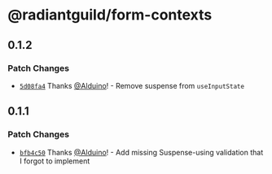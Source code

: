 # @radiantguild/form-contexts

## 0.1.2

### Patch Changes

-   [`5d08fa4`](https://github.com/RadiantGuild/Lib.FormContexts/commit/5d08fa46aaeb0c37c8321f5ba525aa421f5acc03) Thanks [@Alduino](https://github.com/Alduino)! - Remove suspense from `useInputState`

## 0.1.1

### Patch Changes

-   [`bfb4c50`](https://github.com/RadiantGuild/Lib.FormContexts/commit/bfb4c50b319b5ae206a3205dfbc2ca3fe0dcca32) Thanks [@Alduino](https://github.com/Alduino)! - Add missing Suspense-using validation that I forgot to implement
